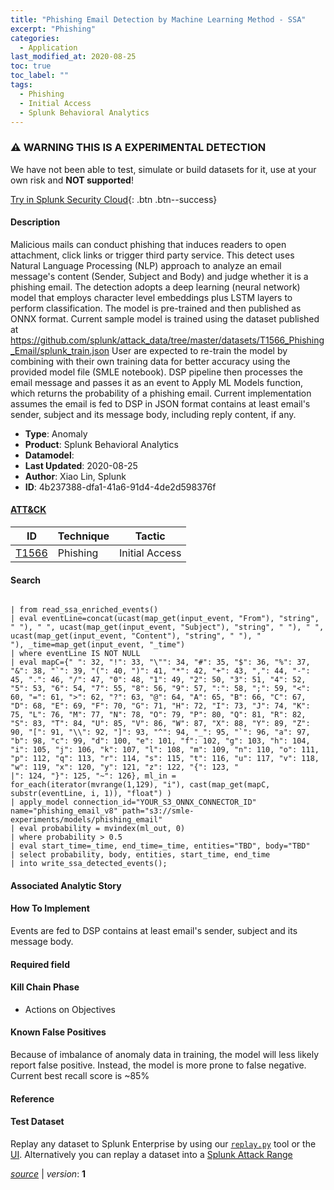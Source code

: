 ```yaml
---
title: "Phishing Email Detection by Machine Learning Method - SSA"
excerpt: "Phishing"
categories:
  - Application
last_modified_at: 2020-08-25
toc: true
toc_label: ""
tags:
  - Phishing
  - Initial Access
  - Splunk Behavioral Analytics
---
```


### ⚠️ WARNING THIS IS A EXPERIMENTAL DETECTION
We have not been able to test, simulate or build datasets for it, use at your own risk and **NOT supported**!


[Try in Splunk Security Cloud](https://www.splunk.com/en_us/cyber-security.html){: .btn .btn--success}

#### Description

Malicious mails can conduct phishing that induces readers to open attachment, click links or trigger third party service. This detect uses Natural Language Processing (NLP) approach to analyze an email message&#39;s content (Sender, Subject and Body) and judge whether it is a phishing email. The detection adopts a deep learning (neural network) model that employs character level embeddings plus LSTM layers to perform classification. The model is pre-trained and then published as ONNX format. Current sample model is trained using the dataset published at https://github.com/splunk/attack_data/tree/master/datasets/T1566_Phishing_Email/splunk_train.json User are expected to re-train the model by combining with their own training data for better accuracy using the provided model file (SMLE notebook). DSP pipeline then processes the email message and passes it as an event to Apply ML Models function, which returns the probability of a phishing email. Current implementation assumes the email is fed to DSP in JSON format contains at least email&#39;s sender, subject and its message body, including reply content, if any.

- **Type**: Anomaly
- **Product**: Splunk Behavioral Analytics
- **Datamodel**: 
- **Last Updated**: 2020-08-25
- **Author**: Xiao Lin, Splunk
- **ID**: 4b237388-dfa1-41a6-91d4-4de2d598376f


#### [ATT&CK](https://attack.mitre.org/)

| ID          | Technique   | Tactic         |
| ----------- | ----------- |--------------- |
| [T1566](https://attack.mitre.org/techniques/T1566/) | Phishing | Initial Access |

#### Search

```

| from read_ssa_enriched_events() 
| eval eventLine=concat(ucast(map_get(input_event, "From"), "string", " "), " ", ucast(map_get(input_event, "Subject"), "string", " "), " ", ucast(map_get(input_event, "Content"), "string", " "), "                                                                                                                                "), _time=map_get(input_event, "_time") 
| where eventLine IS NOT NULL 
| eval mapC={" ": 32, "!": 33, "\"": 34, "#": 35, "$": 36, "%": 37, "&": 38, "`": 39, "(": 40, ")": 41, "*": 42, "+": 43, ",": 44, "-": 45, ".": 46, "/": 47, "0": 48, "1": 49, "2": 50, "3": 51, "4": 52, "5": 53, "6": 54, "7": 55, "8": 56, "9": 57, ":": 58, ";": 59, "<": 60, "=": 61, ">": 62, "?": 63, "@": 64, "A": 65, "B": 66, "C": 67, "D": 68, "E": 69, "F": 70, "G": 71, "H": 72, "I": 73, "J": 74, "K": 75, "L": 76, "M": 77, "N": 78, "O": 79, "P": 80, "Q": 81, "R": 82, "S": 83, "T": 84, "U": 85, "V": 86, "W": 87, "X": 88, "Y": 89, "Z": 90, "[": 91, "\\": 92, "]": 93, "^": 94, "_": 95, "`": 96, "a": 97, "b": 98, "c": 99, "d": 100, "e": 101, "f": 102, "g": 103, "h": 104, "i": 105, "j": 106, "k": 107, "l": 108, "m": 109, "n": 110, "o": 111, "p": 112, "q": 113, "r": 114, "s": 115, "t": 116, "u": 117, "v": 118, "w": 119, "x": 120, "y": 121, "z": 122, "{": 123, "
|": 124, "}": 125, "~": 126}, ml_in = for_each(iterator(mvrange(1,129), "i"), cast(map_get(mapC, substr(eventLine, i, 1)), "float") ) 
| apply_model connection_id="YOUR_S3_ONNX_CONNECTOR_ID" name="phishing_email_v8" path="s3://smle-experiments/models/phishing_email" 
| eval probability = mvindex(ml_out, 0) 
| where probability > 0.5 
| eval start_time=_time, end_time=_time, entities="TBD", body="TBD" 
| select probability, body, entities, start_time, end_time 
| into write_ssa_detected_events();
```

#### Associated Analytic Story


#### How To Implement
Events are fed to DSP contains at least email&#39;s sender, subject and its message body.

#### Required field


#### Kill Chain Phase
* Actions on Objectives


#### Known False Positives
Because of imbalance of anomaly data in training, the model will less likely report false positive. Instead, the model is more prone to false negative. Current best recall score is ~85%





#### Reference


#### Test Dataset
Replay any dataset to Splunk Enterprise by using our [`replay.py`](https://github.com/splunk/attack_data#using-replaypy) tool or the [UI](https://github.com/splunk/attack_data#using-ui).
Alternatively you can replay a dataset into a [Splunk Attack Range](https://github.com/splunk/attack_range#replay-dumps-into-attack-range-splunk-server)




[*source*](https://github.com/splunk/security_content/tree/develop/detections/experimental/application/phishing_email_detection_by_machine_learning_method_-_ssa.yml) \| *version*: **1**